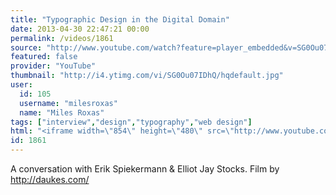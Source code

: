 ```yaml
---
title: "Typographic Design in the Digital Domain"
date: 2013-04-30 22:47:21 00:00
permalink: /videos/1861
source: "http://www.youtube.com/watch?feature=player_embedded&v=SG0Ou07IDhQ"
featured: false
provider: "YouTube"
thumbnail: "http://i4.ytimg.com/vi/SG0Ou07IDhQ/hqdefault.jpg"
user:
  id: 105
  username: "milesroxas"
  name: "Miles Roxas"
tags: ["interview","design","typography","web design"]
html: "<iframe width=\"854\" height=\"480\" src=\"http://www.youtube.com/embed/SG0Ou07IDhQ?wmode=transparent&feature=oembed\" frameborder=\"0\" allowfullscreen></iframe>"
id: 1861
---
```


A conversation with Erik Spiekermann & Elliot Jay Stocks. Film by http://daukes.com/